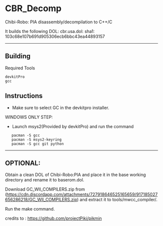 # CBR_Decomp
Chibi-Robo: PIA disassembly/decompilation to C++/C


It builds the following DOL: cbr.usa.dol: sha1: 103c68e107b691d905306ecb6bbc43ea44893157

---
Building
---

Required Tools
```
devkitPro
gcc
```

  Instructions
--

- Make sure to select GC in the devkitpro installer. 


WINDOWS ONLY STEP:

- Launch msys2(Provided by devkitPro) and run the command 
```
   pacman -S gcc
   pacman -S msys2-keyring
   pacman -S gcc git python
```

---
OPTIONAL:
---
Obtain a clean DOL of Chibi-Robo:PIA and place it in the base working directory and rename it to baserom.dol.


Download GC_WII_COMPILERS.zip from (https://cdn.discordapp.com/attachments/727918646525165659/917185027656286218/GC_WII_COMPILERS.zip) and extract it to tools/mwcc_compiler/.

Run the make command.


credits to : https://github.com/projectPiki/pikmin
